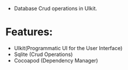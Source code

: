 - Database Crud operations in UIkit.
#
# Features:
 - UIkit(Programmatic UI for the User Interface)
 - Sqlite (Crud Operations)
 - Cocoapod (Dependency Manager)
#

